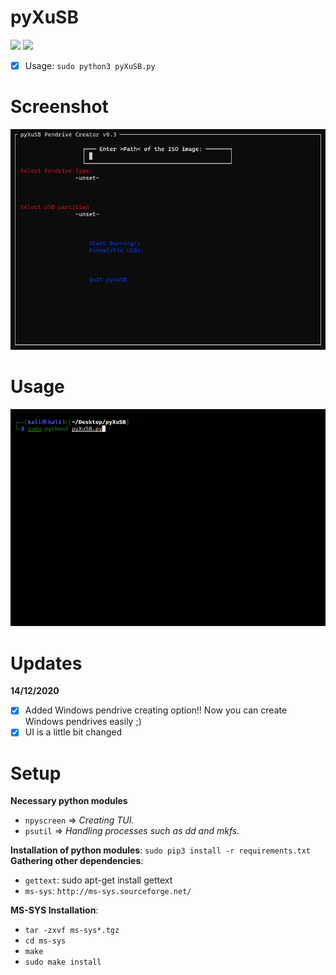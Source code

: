 # pyXuSB
<img src="https://img.shields.io/badge/-Linux-black?style=for-the-badge&logo=Linux&logoColor=white"> <img src="https://img.shields.io/badge/-Python-black?style=for-the-badge&logo=python&logoColor=white">

- [x] Usage: ```sudo python3 pyXuSB.py```

# Screenshot
![Screen](.animations/Screenshot.png)

# Usage
![animation](.animations/usb.gif)

# Updates
<b>14/12/2020</b>
- [x] Added Windows pendrive creating option!! Now you can create Windows pendrives easily ;)
- [x] UI is a little bit changed

# Setup
<b>Necessary python modules</b>
- ```npyscreen``` => <i>Creating TUI.</i>
- ```psutil``` => <i>Handling processes such as dd and mkfs.</i>

<b>Installation of python modules</b>: ```sudo pip3 install -r requirements.txt```<br>
<b>Gathering other dependencies</b>:
- ```gettext```: sudo apt-get install gettext
- ```ms-sys```: ```http://ms-sys.sourceforge.net/```

<b>MS-SYS Installation</b>:
- ```tar -zxvf ms-sys*.tgz```
- ```cd ms-sys```
- ```make```
- ```sudo make install```
